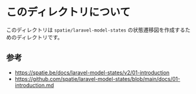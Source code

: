 # このディレクトリについて

このディレクトリは `spatie/laravel-model-states` の状態遷移図を作成するためのディレクトリです。

## 参考

- https://spatie.be/docs/laravel-model-states/v2/01-introduction
- https://github.com/spatie/laravel-model-states/blob/main/docs/01-introduction.md
